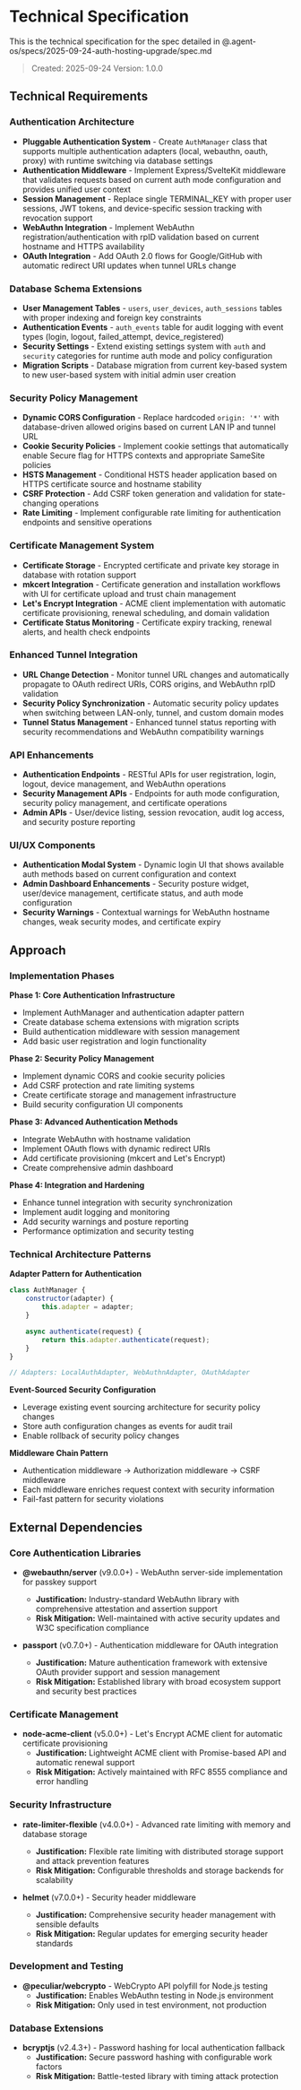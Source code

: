 # Technical Specification

This is the technical specification for the spec detailed in @.agent-os/specs/2025-09-24-auth-hosting-upgrade/spec.md

> Created: 2025-09-24
> Version: 1.0.0

## Technical Requirements

### Authentication Architecture

- **Pluggable Authentication System** - Create `AuthManager` class that supports multiple authentication adapters (local, webauthn, oauth, proxy) with runtime switching via database settings
- **Authentication Middleware** - Implement Express/SvelteKit middleware that validates requests based on current auth mode configuration and provides unified user context
- **Session Management** - Replace single TERMINAL_KEY with proper user sessions, JWT tokens, and device-specific session tracking with revocation support
- **WebAuthn Integration** - Implement WebAuthn registration/authentication with rpID validation based on current hostname and HTTPS availability
- **OAuth Integration** - Add OAuth 2.0 flows for Google/GitHub with automatic redirect URI updates when tunnel URLs change

### Database Schema Extensions

- **User Management Tables** - `users`, `user_devices`, `auth_sessions` tables with proper indexing and foreign key constraints
- **Authentication Events** - `auth_events` table for audit logging with event types (login, logout, failed_attempt, device_registered)
- **Security Settings** - Extend existing settings system with `auth` and `security` categories for runtime auth mode and policy configuration
- **Migration Scripts** - Database migration from current key-based system to new user-based system with initial admin user creation

### Security Policy Management

- **Dynamic CORS Configuration** - Replace hardcoded `origin: '*'` with database-driven allowed origins based on current LAN IP and tunnel URL
- **Cookie Security Policies** - Implement cookie settings that automatically enable Secure flag for HTTPS contexts and appropriate SameSite policies
- **HSTS Management** - Conditional HSTS header application based on HTTPS certificate source and hostname stability
- **CSRF Protection** - Add CSRF token generation and validation for state-changing operations
- **Rate Limiting** - Implement configurable rate limiting for authentication endpoints and sensitive operations

### Certificate Management System

- **Certificate Storage** - Encrypted certificate and private key storage in database with rotation support
- **mkcert Integration** - Certificate generation and installation workflows with UI for certificate upload and trust chain management
- **Let's Encrypt Integration** - ACME client implementation with automatic certificate provisioning, renewal scheduling, and domain validation
- **Certificate Status Monitoring** - Certificate expiry tracking, renewal alerts, and health check endpoints

### Enhanced Tunnel Integration

- **URL Change Detection** - Monitor tunnel URL changes and automatically propagate to OAuth redirect URIs, CORS origins, and WebAuthn rpID validation
- **Security Policy Synchronization** - Automatic security policy updates when switching between LAN-only, tunnel, and custom domain modes
- **Tunnel Status Management** - Enhanced tunnel status reporting with security recommendations and WebAuthn compatibility warnings

### API Enhancements

- **Authentication Endpoints** - RESTful APIs for user registration, login, logout, device management, and WebAuthn operations
- **Security Management APIs** - Endpoints for auth mode configuration, security policy management, and certificate operations
- **Admin APIs** - User/device listing, session revocation, audit log access, and security posture reporting

### UI/UX Components

- **Authentication Modal System** - Dynamic login UI that shows available auth methods based on current configuration and context
- **Admin Dashboard Enhancements** - Security posture widget, user/device management, certificate status, and auth mode configuration
- **Security Warnings** - Contextual warnings for WebAuthn hostname changes, weak security modes, and certificate expiry

## Approach

### Implementation Phases

**Phase 1: Core Authentication Infrastructure**

- Implement AuthManager and authentication adapter pattern
- Create database schema extensions with migration scripts
- Build authentication middleware with session management
- Add basic user registration and login functionality

**Phase 2: Security Policy Management**

- Implement dynamic CORS and cookie security policies
- Add CSRF protection and rate limiting systems
- Create certificate storage and management infrastructure
- Build security configuration UI components

**Phase 3: Advanced Authentication Methods**

- Integrate WebAuthn with hostname validation
- Implement OAuth flows with dynamic redirect URIs
- Add certificate provisioning (mkcert and Let's Encrypt)
- Create comprehensive admin dashboard

**Phase 4: Integration and Hardening**

- Enhance tunnel integration with security synchronization
- Implement audit logging and monitoring
- Add security warnings and posture reporting
- Performance optimization and security testing

### Technical Architecture Patterns

**Adapter Pattern for Authentication**

```javascript
class AuthManager {
	constructor(adapter) {
		this.adapter = adapter;
	}

	async authenticate(request) {
		return this.adapter.authenticate(request);
	}
}

// Adapters: LocalAuthAdapter, WebAuthnAdapter, OAuthAdapter
```

**Event-Sourced Security Configuration**

- Leverage existing event sourcing architecture for security policy changes
- Store auth configuration changes as events for audit trail
- Enable rollback of security policy changes

**Middleware Chain Pattern**

- Authentication middleware -> Authorization middleware -> CSRF middleware
- Each middleware enriches request context with security information
- Fail-fast pattern for security violations

## External Dependencies

### Core Authentication Libraries

- **@webauthn/server** (v9.0.0+) - WebAuthn server-side implementation for passkey support
  - **Justification:** Industry-standard WebAuthn library with comprehensive attestation and assertion support
  - **Risk Mitigation:** Well-maintained with active security updates and W3C specification compliance

- **passport** (v0.7.0+) - Authentication middleware for OAuth integration
  - **Justification:** Mature authentication framework with extensive OAuth provider support and session management
  - **Risk Mitigation:** Established library with broad ecosystem support and security best practices

### Certificate Management

- **node-acme-client** (v5.0.0+) - Let's Encrypt ACME client for automatic certificate provisioning
  - **Justification:** Lightweight ACME client with Promise-based API and automatic renewal support
  - **Risk Mitigation:** Actively maintained with RFC 8555 compliance and error handling

### Security Infrastructure

- **rate-limiter-flexible** (v4.0.0+) - Advanced rate limiting with memory and database storage
  - **Justification:** Flexible rate limiting with distributed storage support and attack prevention features
  - **Risk Mitigation:** Configurable thresholds and storage backends for scalability

- **helmet** (v7.0.0+) - Security header middleware
  - **Justification:** Comprehensive security header management with sensible defaults
  - **Risk Mitigation:** Regular updates for emerging security header standards

### Development and Testing

- **@peculiar/webcrypto** - WebCrypto API polyfill for Node.js testing
  - **Justification:** Enables WebAuthn testing in Node.js environment
  - **Risk Mitigation:** Only used in test environment, not production

### Database Extensions

- **bcryptjs** (v2.4.3+) - Password hashing for local authentication fallback
  - **Justification:** Secure password hashing with configurable work factors
  - **Risk Mitigation:** Battle-tested library with timing attack protection
